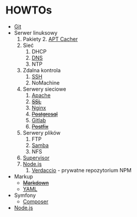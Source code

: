 # HOWTOs

* [Git](txt/git.md)
* Serwer linuksowy
  1. Pakiety
      2. [APT Cacher](txt/Linux-server/apt-cacher.md)
  2. Sieć
      1. DHCP
      2. [DNS](txt/Linux-server/dns.md)
      3. NTP
  3. Zdalna kontrola
      1. [SSH](txt/Linux-server/ssh.md)
      2. NoMachine
  4. Serwery sieciowe
      1. [Apache](txt/Linux-server/apache.md)
        1. ~~[SSL](txt/Linux-server/ssl.md)~~
      2. [Nginx](txt/Linux-server/nginx.md)
      3. ~~[Postgresql](txt/Linux-server/postgresql.md)~~
      4. [Gitlab](txt/Linux-server/Gitlab.md)
      5. ~~[Postfix](txt/Linux-server/postfix.md)~~
  5. Serwery plików
      1. FTP
      2. [Samba](txt/Linux-server/samba.md)
      3. NFS
  5. [Supervisor](txt/Linux-server/supervisor.md)
  6. [Node.js](txt/Linux-server/node-js.md)
      1. [Verdaccio](txt/Linux-server/verdaccio.md) - prywatne repozytorium NPM
* Markup
  * ~~[Markdown](txt/markdown.md)~~
  * [YAML](txt/yaml.md)
* Symfony
  * [Composer](./Symfony/Composer.md)
* [Node.js](txt/Node.js)
